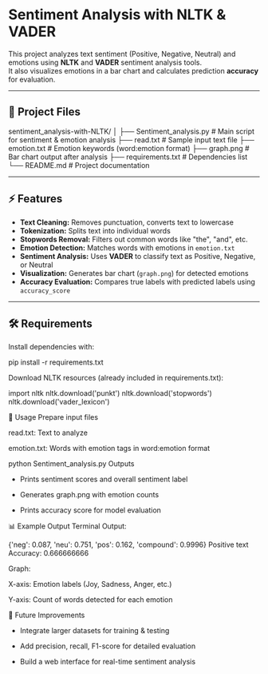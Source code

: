 # Sentiment Analysis with NLTK & VADER

This project analyzes text sentiment (Positive, Negative, Neutral) and emotions using **NLTK** and **VADER** sentiment analysis tools.  
It also visualizes emotions in a bar chart and calculates prediction **accuracy** for evaluation.

--------

## 📂 Project Files

sentiment_analysis-with-NLTK/
│
├── Sentiment_analysis.py # Main script for sentiment & emotion analysis
├── read.txt # Sample input text file
├── emotion.txt # Emotion keywords (word:emotion format)
├── graph.png # Bar chart output after analysis
├── requirements.txt # Dependencies list
└── README.md # Project documentation

---------

## ⚡ Features

- **Text Cleaning:** Removes punctuation, converts text to lowercase  
- **Tokenization:** Splits text into individual words  
- **Stopwords Removal:** Filters out common words like "the", "and", etc.  
- **Emotion Detection:** Matches words with emotions in `emotion.txt`  
- **Sentiment Analysis:** Uses **VADER** to classify text as Positive, Negative, or Neutral  
- **Visualization:** Generates bar chart (`graph.png`) for detected emotions  
- **Accuracy Evaluation:** Compares true labels with predicted labels using `accuracy_score`  

---

## 🛠 Requirements

Install dependencies with:

pip install -r requirements.txt

Download NLTK resources
(already included in requirements.txt):

import nltk
nltk.download('punkt')
nltk.download('stopwords')
nltk.download('vader_lexicon')

📖 Usage
Prepare input files

read.txt: Text to analyze

emotion.txt: Words with emotion tags in word:emotion format

python Sentiment_analysis.py
Outputs

* Prints sentiment scores and overall sentiment label

* Generates graph.png with emotion counts

* Prints accuracy score for model evaluation

📊 Example Output
Terminal Output:

{'neg': 0.087, 'neu': 0.751, 'pos': 0.162, 'compound': 0.9996}
Positive text
Accuracy: 0.666666666

Graph:

X-axis: Emotion labels (Joy, Sadness, Anger, etc.)

Y-axis: Count of words detected for each emotion

🚀 Future Improvements
* Integrate larger datasets for training & testing

* Add precision, recall, F1-score for detailed evaluation

* Build a web interface for real-time sentiment analysis
